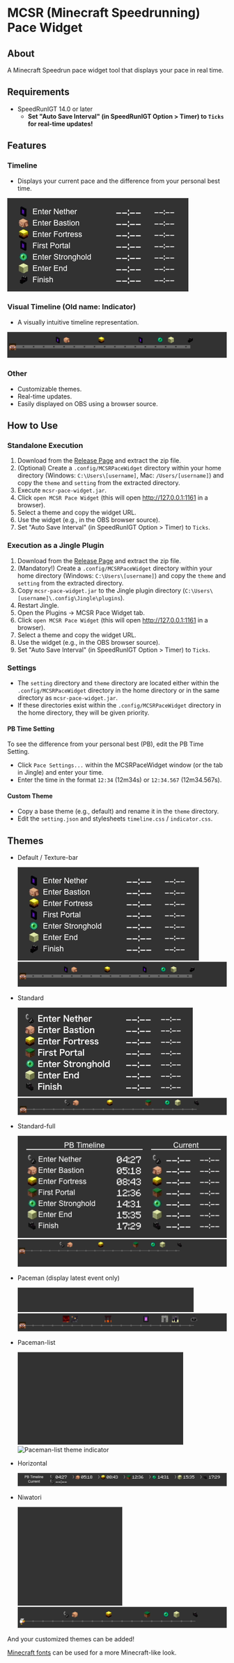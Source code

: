 # MCSR (Minecraft Speedrunning) Pace Widget

## About

A Minecraft Speedrun pace widget tool that displays your pace in real time.

## Requirements

- SpeedRunIGT 14.0 or later
  - **Set "Auto Save Interval" (in SpeedRunIGT Option > Timer) to `Ticks` for real-time updates!**

## Features

### Timeline

- Displays your current pace and the difference from your personal best time.

<img src="docs/timeline_texture-bar.gif" alt="Timeline displaying current pace and personal best difference">

### Visual Timeline (Old name: Indicator)

- A visually intuitive timeline representation.

<img src="docs/indicator_texture-bar.gif" alt="Visual timeline with a graphical representation">

### Other

- Customizable themes.
- Real-time updates.
- Easily displayed on OBS using a browser source.

## How to Use

### Standalone Execution

1. Download from the [Release Page](https://github.com/mcrtabot/MCSRPaceWidget/releases) and extract the zip file.
2. (Optional) Create a `.config/MCSRPaceWidget` directory within your home directory (Windows: `C:\Users\[username]`, Mac: `/Users/[username]`) and copy the `theme` and `setting` from the extracted directory.
3. Execute `mcsr-pace-widget.jar`.
4. Click `open MCSR Pace Widget` (this will open http://127.0.0.1:1161 in a browser).
5. Select a theme and copy the widget URL.
6. Use the widget (e.g., in the OBS browser source).
7. Set "Auto Save Interval" (in SpeedRunIGT Option > Timer) to `Ticks`.

### Execution as a Jingle Plugin

1. Download from the [Release Page](https://github.com/mcrtabot/MCSRPaceWidget/releases) and extract the zip file.
2. (Mandatory!) Create a `.config/MCSRPaceWidget` directory within your home directory (Windows: `C:\Users\[username]`) and copy the `theme` and `setting` from the extracted directory.
3. Copy `mcsr-pace-widget.jar` to the Jingle plugin directory (`C:\Users\[username]\.config\Jingle\plugins`).
4. Restart Jingle.
5. Open the Plugins -> MCSR Pace Widget tab.
6. Click `open MCSR Pace Widget` (this will open http://127.0.0.1:1161 in a browser).
7. Select a theme and copy the widget URL.
8. Use the widget (e.g., in the OBS browser source).
9. Set "Auto Save Interval" (in SpeedRunIGT Option > Timer) to `Ticks`.

### Settings

- The `setting` directory and `theme` directory are located either within the `.config/MCSRPaceWidget` directory in the home directory or in the same directory as `mcsr-pace-widget.jar`.
- If these directories exist within the `.config/MCSRPaceWidget` directory in the home directory, they will be given priority.

#### PB Time Setting

To see the difference from your personal best (PB), edit the PB Time Setting.

- Click `Pace Settings...` within the MCSRPaceWidget window (or the tab in Jingle) and enter your time.
- Enter the time in the format `12:34` (12m34s) or `12:34.567` (12m34.567s).

#### Custom Theme

- Copy a base theme (e.g., default) and rename it in the `theme` directory.
- Edit the `setting.json` and stylesheets `timeline.css` / `indicator.css`.

## Themes

- Default / Texture-bar

  <img src="docs/timeline_texture-bar.gif" alt="Default / Texture-bar theme timeline">
  <img src="docs/indicator_texture-bar.gif" alt="Default / Texture-bar theme indicator">

- Standard

  <img src="docs/timeline_standard.gif" alt="Standard theme timeline">
  <img src="docs/indicator_standard.gif" alt="Standard theme indicator">

- Standard-full

  <img src="docs/timeline_standard-full.gif" alt="Standard-full theme timeline">
  <img src="docs/indicator_standard-full.gif" alt="Standard-full theme indicator">

- Paceman (display latest event only)

  <img src="docs/timeline_paceman.gif" alt="Paceman theme timeline">
  <img src="docs/indicator_paceman.gif" alt="Paceman theme indicator">

- Paceman-list

  <img src="docs/timeline_paceman-list.gif" alt="Paceman-list theme timeline">
  <img src="docs/indicator_paceman-list.gif" alt="Paceman-list theme indicator">

- Horizontal

  <img src="docs/timeline_horizontal.gif" alt="Horizontal theme timeline">

- Niwatori

  <img src="docs/timeline_niwatori.gif" alt="Niwatori theme timeline">
  <img src="docs/indicator_niwatori.gif" alt="Niwatori theme indicator">

And your customized themes can be added!

[Minecraft fonts](https://fontmeme.com/jfont/minecraft-font/) can be used for a more Minecraft-like look.
